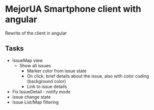 # MejorUA Smartphone client with angular

Rewrite of the client in angular

## Tasks

* IssueMap view
    * Show all issues
        * Marker color from issue state
        * On click, brief details about the issue, also with color coding (background color)
        * Link to issue details
* Fix IssueDetail - notify mode
* Issue change state
* Issue List/Map filtering
